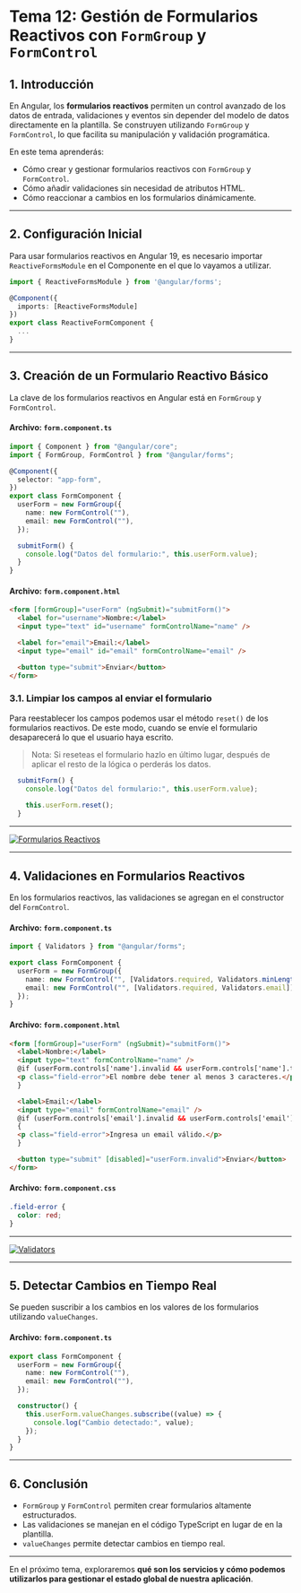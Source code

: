 # **Tema 12: Gestión de Formularios Reactivos con `FormGroup` y `FormControl`**

## **1. Introducción**

En Angular, los **formularios reactivos** permiten un control avanzado de los datos de entrada, validaciones y eventos sin depender del modelo de datos directamente en la plantilla. Se construyen utilizando `FormGroup` y `FormControl`, lo que facilita su manipulación y validación programática.

En este tema aprenderás:

- Cómo crear y gestionar formularios reactivos con `FormGroup` y `FormControl`.
- Cómo añadir validaciones sin necesidad de atributos HTML.
- Cómo reaccionar a cambios en los formularios dinámicamente.

---

## **2. Configuración Inicial**

Para usar formularios reactivos en Angular 19, es necesario importar `ReactiveFormsModule` en el Componente en el que lo vayamos a utilizar.

```ts
import { ReactiveFormsModule } from '@angular/forms';

@Component({
  imports: [ReactiveFormsModule]
})
export class ReactiveFormComponent {
  ...
}
```

---

## **3. Creación de un Formulario Reactivo Básico**

La clave de los formularios reactivos en Angular está en `FormGroup` y `FormControl`.

#### **Archivo: `form.component.ts`**

```ts
import { Component } from "@angular/core";
import { FormGroup, FormControl } from "@angular/forms";

@Component({
  selector: "app-form",
})
export class FormComponent {
  userForm = new FormGroup({
    name: new FormControl(""),
    email: new FormControl(""),
  });

  submitForm() {
    console.log("Datos del formulario:", this.userForm.value);
  }
}
```

#### **Archivo: `form.component.html`**

```html
<form [formGroup]="userForm" (ngSubmit)="submitForm()">
  <label for="username">Nombre:</label>
  <input type="text" id="username" formControlName="name" />

  <label for="email">Email:</label>
  <input type="email" id="email" formControlName="email" />

  <button type="submit">Enviar</button>
</form>
```

### **3.1. Limpiar los campos al enviar el formulario**

Para reestablecer los campos podemos usar el método `reset()` de los formularios reactivos. De este modo, cuando se envíe el formulario desaparecerá lo que el usuario haya escrito.

> Nota: Si reseteas el formulario hazlo en último lugar, después de aplicar el resto de la lógica o perderás los datos.

```ts
  submitForm() {
    console.log("Datos del formulario:", this.userForm.value);
    
    this.userForm.reset();
  }
```

---

[![Formularios Reactivos](https://img.youtube.com/vi/YhmdLiX1RE8/0.jpg)](https://www.youtube.com/watch?v=YhmdLiX1RE8&list=PLzA2VyZwsq_9cD3JIxBymaIVyef07PJ-y)

---

## **4. Validaciones en Formularios Reactivos**

En los formularios reactivos, las validaciones se agregan en el constructor del `FormControl`.

#### **Archivo: `form.component.ts`**

```ts
import { Validators } from "@angular/forms";

export class FormComponent {
  userForm = new FormGroup({
    name: new FormControl("", [Validators.required, Validators.minLength(3)]),
    email: new FormControl("", [Validators.required, Validators.email]),
  });
}
```

#### **Archivo: `form.component.html`**

```html
<form [formGroup]="userForm" (ngSubmit)="submitForm()">
  <label>Nombre:</label>
  <input type="text" formControlName="name" />
  @if (userForm.controls['name'].invalid && userForm.controls['name'].touched) {
  <p class="field-error">El nombre debe tener al menos 3 caracteres.</p>
  }

  <label>Email:</label>
  <input type="email" formControlName="email" />
  @if (userForm.controls['email'].invalid && userForm.controls['email'].touched)
  {
  <p class="field-error">Ingresa un email válido.</p>
  }

  <button type="submit" [disabled]="userForm.invalid">Enviar</button>
</form>
```

#### **Archivo: `form.component.css`**

```css
.field-error {
  color: red;
}
```

---

[![Validators](https://img.youtube.com/vi/U1zcI4JqNpw/0.jpg)](https://www.youtube.com/watch?v=U1zcI4JqNpw&list=PLzA2VyZwsq_9cD3JIxBymaIVyef07PJ-y)

---

## **5. Detectar Cambios en Tiempo Real**

Se pueden suscribir a los cambios en los valores de los formularios utilizando `valueChanges`.

#### **Archivo: `form.component.ts`**

```ts
export class FormComponent {
  userForm = new FormGroup({
    name: new FormControl(""),
    email: new FormControl(""),
  });

  constructor() {
    this.userForm.valueChanges.subscribe((value) => {
      console.log("Cambio detectado:", value);
    });
  }
}
```

---

## **6. Conclusión**

- `FormGroup` y `FormControl` permiten crear formularios altamente estructurados.
- Las validaciones se manejan en el código TypeScript en lugar de en la plantilla.
- `valueChanges` permite detectar cambios en tiempo real.

---

En el próximo tema, exploraremos **qué son los servicios y cómo podemos utilizarlos para gestionar el estado global de nuestra aplicación**.

